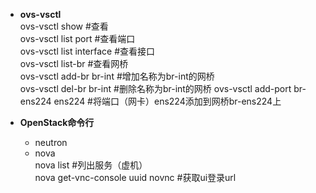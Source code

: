 - **ovs-vsctl**  
ovs-vsctl show #查看  
ovs-vsctl list port #查看端口  
ovs-vsctl list interface #查看接口  
ovs-vsctl list-br #查看网桥  
ovs-vsctl add-br br-int #增加名称为br-int的网桥  
ovs-vsctl del-br br-int #删除名称为br-int的网桥 
ovs-vsctl add-port br-ens224 ens224 #将端口（网卡）ens224添加到网桥br-ens224上  

-  **OpenStack命令行**   
    - neutron  
    - nova   
    nova list  #列出服务（虚机）  
    nova get-vnc-console uuid novnc #获取ui登录url  
